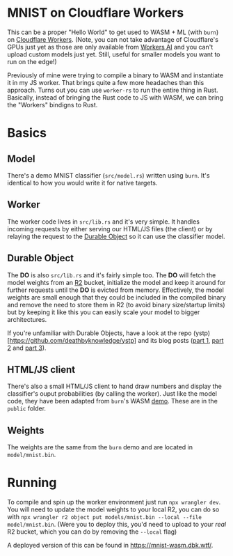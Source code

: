 # MNIST on Cloudflare Workers
This can be a proper "Hello World" to get used to WASM + ML (with `burn`) on [Cloudflare Workers](https://developers.cloudflare.com/workers/). (Note, you can not take advantage of Cloudflare's GPUs just yet as those are only available from [Workers AI](https://developers.cloudflare.com/workers-ai/) and you can't upload custom models just yet. Still, useful for smaller models you want to run on the edge!)

Previously of mine were trying to compile a binary to WASM and instantiate it in my JS worker. That brings quite a few more headaches than this approach. Turns out you can use `worker-rs` to run the entire thing in Rust.
Basically, instead of bringing the Rust code to JS with WASM, we can bring the "Workers" bindigns to Rust.

# Basics

## Model
There's a demo MNIST classifier (`src/model.rs`) written using `burn`. It's identical to how you would write it for native targets.

## Worker
The worker code lives in `src/lib.rs` and it's very simple. It handles incoming requests by either serving our HTML/JS files (the client) or by relaying the request to the [Durable Object](https://developers.cloudflare.com/durable-objects/) so it can use the classifier model.

## Durable Object
The **DO** is also `src/lib.rs` and it's fairly simple too. The **DO** will fetch the model weights from an [R2](https://developers.cloudflare.com/r2/) bucket, initialize the model and keep it around for further requests until the **DO** is evicted from memory.
Effectively, the model weights are small enough that they could be included in the compiled binary and remove the need to store them in R2 (to avoid binary size/startup limits) but by keeping it like this you can easily scale your model to bigger architectures.

If you're unfamiliar with Durable Objects, have a look at the repo (ystp)[https://github.com/deathbyknowledge/ystp] and its blog posts ([part 1](https://deathbyknowledge.com/posts/ystp-pt1/), [part 2](https://deathbyknowledge.com/posts/ystp-pt2/) and [part 3](https://deathbyknowledge.com/posts/ystp-pt3/)).

## HTML/JS client 
There's also a small HTML/JS client to hand draw numbers and display the classifier's ouput probabilities (by calling the worker). Just like the model code, they have been adapted from `burn`'s WASM [demo](https://github.com/tracel-ai/burn/tree/main/examples/mnist-inference-web). These are in the `public` folder.

## Weights
The weights are the same from the `burn` demo and are located in `model/mnist.bin`.

# Running
To compile and spin up the worker environment just run `npx wrangler dev`. You will need to update the model weights to your local R2, you can do so with `npx wrangler r2 object put models/mnist.bin --local --file model/mnist.bin`. (Were you to deploy this, you'd need to upload to your _real_ R2 bucket, which you can do by removing the `--local` flag)

A deployed version of this can be found in https://mnist-wasm.dbk.wtf/.